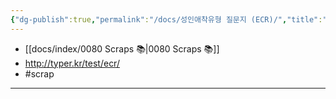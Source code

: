 ```yaml
---
{"dg-publish":true,"permalink":"/docs/성인애착유형 질문지 (ECR)/","title":"성인애착유형 질문지 (ECR)","tags":["scrap"]}
---
```


- [[docs/index/0080 Scraps 📚\|0080 Scraps 📚]]
- <http://typer.kr/test/ecr/>
- #scrap 
---
